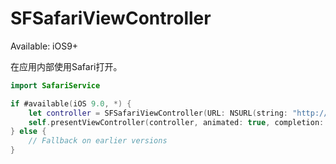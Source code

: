 # SFSafariViewController

Available: iOS9+

在应用内部使用Safari打开。


```swift
import SafariService

if #available(iOS 9.0, *) {
    let controller = SFSafariViewController(URL: NSURL(string: "http://www.douban.com")!, entersReaderIfAvailable: true)
    self.presentViewController(controller, animated: true, completion: nil)
} else {
    // Fallback on earlier versions
}
```
